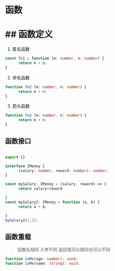 # 函数

# ## 函数定义

1. 匿名函数

```typescript
const fn1 = function (m: number, n: number) {
      return m + n;
}

```

2. 命名函数

```typescript
function fn2 (m: number, n: number) {
      return m + n;
}

```

3. 箭头函数

```typescript
function fn2 (m: number, n: number) {
      return m + n;
}

```

## 函数接口

```typescript

export {}

interface IMoney {
      (salary: number, reward: number): number;
}

const mySalary: IMoney = (salary, reward) => {
      return salary+reward

}
const mySalary2: IMoney = function (a, b) {
      return a + b;

}
mySalary2(1,2);
```

## 函数重载

>  函数名相同 入参不同 返回值可以相同也可以不同

```typescript
function isMe(age: number): void;
function isMe(name: string): void;


```
